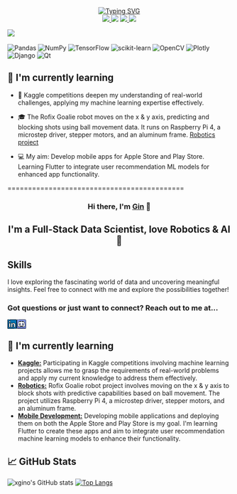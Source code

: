 
<p align="center">


<a href="https://github.com/xgino">
    <img src="https://readme-typing-svg.demolab.com?font=Georgia&size=18&duration=2000&pause=100&multiline=true&width=450&height=80&lines=Ging+Ge+Li;Data+Science+%26+Ai+%7C+BASc+Student+%7C+Full-stack+Developer;AI+%7C+Robotics+%7C+Deep+Learning" alt="Typing SVG" />
</a>

</br>

<a href="https://www.xgino.com">
    <img src="https://img.shields.io/badge/Website-xgino.com-red?style=flat-square">
</a>

<img src="https://img.shields.io/badge/PDF-CV-red?style=flat-square&logo=adobe">

<a href="https://www.linkedin.com/in/gin-li-49369a147">
    <img src="https://img.shields.io/badge/-Linkedin-blue?style=flat-square&logo=linkedin">
</a>

<!-- <img src="https://img.shields.io/badge/-Email-red?style=flat-square&logo=gmail&logoColor=white"> -->

<a href="https://www.discordapp.com/users/428446446153367554">
    <img src="https://img.shields.io/badge/-Discord-blue?style=flat-square&logo=discord&logoColor=white">
</a>


</p>

<img src="https://komarev.com/ghpvc/?username=xgino&color=blueviolet">

![Pandas](https://img.shields.io/badge/pandas-%23150458.svg?style=for-the-badge&logo=pandas&logoColor=white)
![NumPy](https://img.shields.io/badge/numpy-%23013243.svg?style=for-the-badge&logo=numpy&logoColor=white)
![TensorFlow](https://img.shields.io/badge/TensorFlow-%23FF6F00.svg?style=for-the-badge&logo=TensorFlow&logoColor=white)
![scikit-learn](https://img.shields.io/badge/scikit--learn-%23F7931E.svg?style=for-the-badge&logo=scikit-learn&logoColor=white)
![OpenCV](https://img.shields.io/badge/opencv-%23white.svg?style=for-the-badge&logo=opencv&logoColor=white)
![Plotly](https://img.shields.io/badge/Plotly-%233F4F75.svg?style=for-the-badge&logo=plotly&logoColor=white)
![Django](https://img.shields.io/badge/django-%23092E20.svg?style=for-the-badge&logo=django&logoColor=white)
![Qt](https://img.shields.io/badge/Qt-%23217346.svg?style=for-the-badge&logo=Qt&logoColor=white)





## 🌱 I'm currently learning
* 📖 Kaggle competitions deepen my understanding of real-world challenges, applying my machine learning expertise effectively.

* 🎓 The Rofix Goalie robot moves on the x & y axis, predicting and blocking shots using ball movement data. It runs on Raspberry Pi 4, a microstep driver, stepper motors, and an aluminum frame. [Robotics project](https://github.com/xgino/Rofix)

* 💻 My aim: Develop mobile apps for Apple Store and Play Store. Learning Flutter to integrate user recommendation ML models for enhanced app functionality.






===========================================













<h3 align="center">Hi there, I'm <a href="https://www.xgino.com/" target="_blank" rel="noreferrer">Gin</a> 👋</h3>
<h2 align="center">I'm a Full-Stack Data Scientist, love Robotics & AI 🤖</h2> 

## Skills


I love exploring the fascinating world of data and uncovering meaningful insights. Feel free to connect with me and explore the possibilities together!
</br>

### Got questions or just want to connect? Reach out to me at...
<a href="https://www.linkedin.com/in/gin-li-49369a147">
 <img align="left" src="https://github.com/xgino/xgino/blob/xgino_v2/images/linkedin.png" alt="Gin Li | LinkedIn" width="21px"/> 
</a>

<a href="https://www.discordapp.com/users/428446446153367554">
 <img align="left" src="https://github.com/xgino/xgino/blob/xgino_v2/images/discord.png" alt="Gin#8126 | Discord" width="21px"/> 
</a>
</br>

## 🌱 I'm currently learning
- [**Kaggle:**](https://www.kaggle.com/search?q=deeplearning) Participating in Kaggle competitions involving machine learning projects allows me to grasp the requirements of real-world problems and apply my current knowledge to address them effectively.
- [**Robotics:**](https://github.com/xgino/Rofix) Rofix Goalie robot project involves moving on the x & y axis to block shots with predictive capabilities based on ball movement. The project utilizes Raspberry Pi 4, a microstep driver, stepper motors, and an aluminum frame.
- [**Mobile Development:**](https://flutter.dev/) Developing mobile applications and deploying them on both the Apple Store and Play Store is my goal. I'm learning Flutter to create these apps and aim to integrate user recommendation machine learning models to enhance their functionality.

## 📈 GitHub Stats 
![xgino's GitHub stats](https://github-readme-stats.vercel.app/api?username=xgino&hide=contribs,prs) [![Top Langs](https://github-readme-stats.vercel.app/api/top-langs/?username=xgino&layout=donut)](https://github.com/xgino/github-readme-stats)













